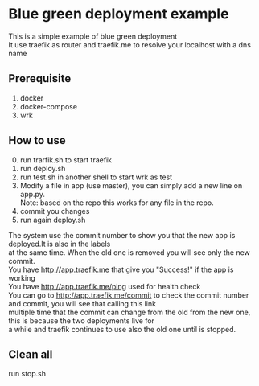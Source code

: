 # Blue green deployment example

This is a simple example of blue green deployment  
It use traefik as router and traefik.me to resolve your localhost with a dns name  

## Prerequisite

1) docker  
2) docker-compose  
3) wrk  

## How to use

0) run trarfik.sh to start traefik  
1) run deploy.sh  
2) run test.sh in another shell to start wrk as test  
3) Modify a file in app (use master), you can simply add a new line on app.py.  
   Note: based on the repo this works for any file in the repo.  
4) commit you changes  
5) run again deploy.sh  

The system use the commit number to show you that the new app is deployed.It is also in the labels  
at the same time. When the old one is removed you will see only the new commit.  
You have <http://app.traefik.me> that give you "Success!" if the app is working  
You have <http://app.traefik.me/ping> used for health check  
You can go to <http://app.traefik.me/commit> to check the commit number  and commit, you will see that calling this link  
multiple time that the commit can change from the old from the new one, this is because the two deployments live for  
a while and traefik continues to use also the old one until is stopped.  

## Clean all  

run stop.sh  

